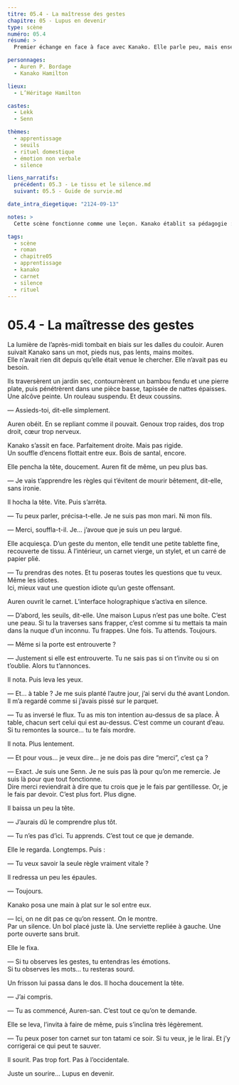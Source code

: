 ```yaml
---
titre: 05.4 - La maîtresse des gestes
chapitre: 05 - Lupus en devenir
type: scène
numéro: 05.4
résumé: >
  Premier échange en face à face avec Kanako. Elle parle peu, mais enseigne tout. Auren reçoit un carnet, des consignes, et surtout une méthode d’écoute par les gestes. Il ne comprend pas encore tout — mais il commence à voir.

personnages:
  - Auren P. Bordage
  - Kanako Hamilton

lieux:
  - L’Héritage Hamilton

castes:
  - Lekk
  - Senn

thèmes:
  - apprentissage
  - seuils
  - rituel domestique
  - émotion non verbale
  - silence

liens_narratifs:
  précédent: 05.3 - Le tissu et le silence.md
  suivant: 05.5 - Guide de survie.md

date_intra_diegetique: "2124-09-13"

notes: >
  Cette scène fonctionne comme une leçon. Kanako établit sa pédagogie : pas de pitié, pas de jugement, mais une exigence élevée. Auren comprend que le langage du corps est tout. Il passe d’un invité maladroit à un élève accepté.

tags:
  - scène
  - roman
  - chapitre05
  - apprentissage
  - kanako
  - carnet
  - silence
  - rituel
---
```


# 05.4 - La maîtresse des gestes

La lumière de l’après-midi tombait en biais sur les dalles du couloir. Auren suivait Kanako sans un mot, pieds nus, pas lents, mains moites.  
Elle n’avait rien dit depuis qu’elle était venue le chercher. Elle n’avait pas eu besoin.

Ils traversèrent un jardin sec, contournèrent un bambou fendu et une pierre plate, puis pénétrèrent dans une pièce basse, tapissée de nattes épaisses. Une alcôve peinte. Un rouleau suspendu. Et deux coussins.

— Assieds-toi, dit-elle simplement.

Auren obéit. En se repliant comme il pouvait. Genoux trop raides, dos trop droit, cœur trop nerveux.

Kanako s’assit en face. Parfaitement droite. Mais pas rigide.  
Un souffle d’encens flottait entre eux. Bois de santal, encore.

Elle pencha la tête, doucement. Auren fit de même, un peu plus bas.

— Je vais t’apprendre les règles qui t’évitent de mourir bêtement, dit-elle, sans ironie.

Il hocha la tête. Vite. Puis s’arrêta.

— Tu peux parler, précisa-t-elle. Je ne suis pas mon mari. Ni mon fils.

— Merci, souffla-t-il. Je… j’avoue que je suis un peu largué.

Elle acquiesça. D’un geste du menton, elle tendit une petite tablette fine, recouverte de tissu. À l’intérieur, un carnet vierge, un stylet, et un carré de papier plié.

— Tu prendras des notes. Et tu poseras toutes les questions que tu veux. Même les idiotes.  
Ici, mieux vaut une question idiote qu’un geste offensant.

Auren ouvrit le carnet. L’interface holographique s’activa en silence.

— D’abord, les seuils, dit-elle. Une maison Lupus n’est pas une boîte. C’est une peau. Si tu la traverses sans frapper, c’est comme si tu mettais ta main dans la nuque d’un inconnu. Tu frappes. Une fois. Tu attends. Toujours.

— Même si la porte est entrouverte ?

— Justement si elle est entrouverte. Tu ne sais pas si on t’invite ou si on t’oublie. Alors tu t’annonces.

Il nota. Puis leva les yeux.

— Et… à table ? Je me suis planté l’autre jour, j’ai servi du thé avant London. Il m’a regardé comme si j’avais pissé sur le parquet.

— Tu as inversé le flux. Tu as mis ton intention au-dessus de sa place. À table, chacun sert celui qui est au-dessus. C’est comme un courant d’eau. Si tu remontes la source… tu te fais mordre.

Il nota. Plus lentement.

— Et pour vous… je veux dire… je ne dois pas dire “merci”, c’est ça ?

— Exact. Je suis une Senn. Je ne suis pas là pour qu’on me remercie. Je suis là pour que tout fonctionne.  
Dire merci reviendrait à dire que tu crois que je le fais par gentillesse. Or, je le fais par devoir. C’est plus fort. Plus digne.

Il baissa un peu la tête.

— J’aurais dû le comprendre plus tôt.

— Tu n’es pas d’ici. Tu apprends. C’est tout ce que je demande.

Elle le regarda. Longtemps. Puis :

— Tu veux savoir la seule règle vraiment vitale ?

Il redressa un peu les épaules.

— Toujours.

Kanako posa une main à plat sur le sol entre eux.

— Ici, on ne dit pas ce qu’on ressent. On le montre.  
Par un silence. Un bol placé juste là. Une serviette repliée à gauche. Une porte ouverte sans bruit.

Elle le fixa.

— Si tu observes les gestes, tu entendras les émotions.  
Si tu observes les mots… tu resteras sourd.

Un frisson lui passa dans le dos. Il hocha doucement la tête.

— J’ai compris.

— Tu as commencé, Auren-san. C’est tout ce qu’on te demande.

Elle se leva, l’invita à faire de même, puis s’inclina très légèrement.

— Tu peux poser ton carnet sur ton tatami ce soir. Si tu veux, je le lirai. Et j’y corrigerai ce qui peut te sauver.

Il sourit. Pas trop fort. Pas à l’occidentale.

Juste un sourire… Lupus en devenir.
